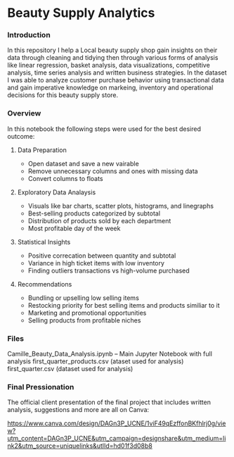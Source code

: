 # Beauty Supply Analytics
### Introduction
In this repository I help a Local beauty supply shop gain insights on their data through cleaning and tidying then through various forms of analysis like linear regression, basket analysis, data visualizations, competitive analysis, time series analysis and written business strategies. In the dataset I was able to analyze customer purchase behavior using transactional data and gain imperative knowledge on markeing, inventory and operational decisions for this beauty supply store.


### Overview
In this notebook the following steps were used for the best desired outcome:
1. Data Preparation
   - Open dataset and save a new vairable
   - Remove unnecessary columns and ones with missing data
   - Convert columns to floats
     
2. Exploratory Data Analaysis
   - Visuals like bar charts, scatter plots, histograms, and linegraphs
   - Best-selling products categorized by subtotal
   - Distribution of products sold by each department
   - Most profitable day of the week
     
3. Statistical Insights
   - Positive correcation between quantity and subtotal
   - Variance in high ticket items with low inventory
   - Finding outliers transactions vs high-volume purchased

4. Recommendations
   - Bundling or upselling low selling items
   - Restocking priority for best selling items and products similiar to it
   - Marketing and promotional opportunities
   - Selling products from profitable niches

### Files
Camille_Beauty_Data_Analysis.ipynb – Main Jupyter Notebook with full analysis
first_quarter_products.csv (ataset used for analysis)
first_quarter.csv (dataset used for analysis)

### Final Pressionation
The official client presentation of the final project that includes written analysis, suggestions and more are all on Canva: 

https://www.canva.com/design/DAGn3P_UCNE/1viF49qEzffonBKfhlrj0g/view?utm_content=DAGn3P_UCNE&utm_campaign=designshare&utm_medium=link2&utm_source=uniquelinks&utlId=hd01f3d08b8
